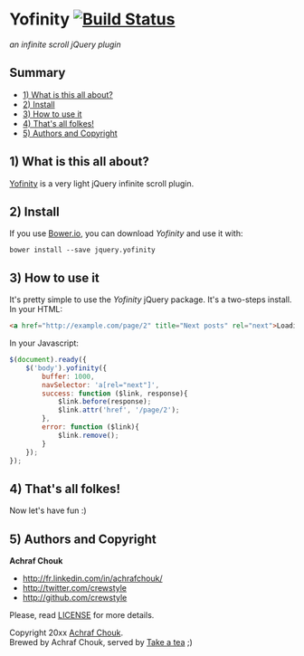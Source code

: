 # Yofinity [![Build Status](https://travis-ci.org/crewstyle/yofinity.svg)](https://travis-ci.org/crewstyle/yofinity)

_an infinite scroll jQuery plugin_


## Summary

+ [1) What is this all about?](#1-what-is-this-all-about)
+ [2) Install](#2-install)
+ [3) How to use it](#3-how-to-use-it)
+ [4) That's all folkes!](#4-thats-all-folkes)
+ [5) Authors and Copyright](#5-authors-and-copyright)


## 1) What is this all about?

[Yofinity](https://github.com/crewstyle/yofinity) is a very light jQuery infinite scroll plugin.  


## 2) Install

If you use [Bower.io](http://bower.io), you can download *Yofinity* and use it with:

````
bower install --save jquery.yofinity
````


## 3) How to use it

It's pretty simple to use the *Yofinity* jQuery package. It's a two-steps install.  
In your HTML:

````html
<a href="http://example.com/page/2" title="Next posts" rel="next">Loading...</a>
````

In your Javascript:
````javascript
$(document).ready({
    $('body').yofinity({
        buffer: 1000,
        navSelector: 'a[rel="next"]',
        success: function ($link, response){
            $link.before(response);
            $link.attr('href', '/page/2');
        },
        error: function ($link){
            $link.remove();
        }
    });
});
````


## 4) That's all folkes!

Now let's have fun :)


## 5) Authors and Copyright

**Achraf Chouk**

+ http://fr.linkedin.com/in/achrafchouk/
+ http://twitter.com/crewstyle
+ http://github.com/crewstyle

Please, read [LICENSE](https://github.com/crewstyle/yofinity/blob/master/LICENSE "LICENSE") for more details.

Copyright 20xx [Achraf Chouk](http://github.com/crewstyle "Achraf Chouk").  
Brewed by Achraf Chouk, served by [Take a tea](http://www.takeatea.com "Take a tea") ;)
